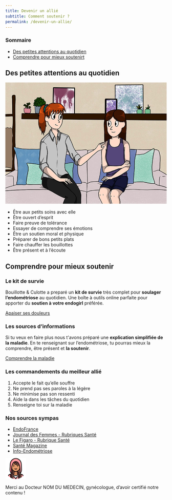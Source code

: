 ```yaml
---
title: Devenir un allié
subtitle: Comment soutenir ?
permalink: /devenir-un-allie/
---
```


<section class="sources section">
    <div class="container">
        <div class="row">
            <h3>Sommaire</h3>
            <ul class="d-flex flex-column justify-content-center mb-0">
                <li class="list-group-item mb-3 mb-lg-0"><a href="#sect1">Des petites attentions au quotidien</a></li>
                <li class="list-group-item mb-3 mb-lg-0"><a href="#sect2">Comprendre pour mieux soutenirt</a></li>
            </ul>
        </div>
    </div>
</section>

<section id="sect1" class="section">
    <div class="container">
        <h2 class="mb-56"><span>Des petites attentions au quotidien</span></h2>
        <div class="row mb-50 d-flex justify-content-between">
            <img class="col-lg-5" src="/assets/images/content/soutenir.jpg">
            <ul class="col-lg-5 liste_soutien d-flex flex-column justify-content-between">
                <li class="list-group-item my-3 my-lg-0">Être aux petits soins avec elle</li>
                <li class="list-group-item mb-3 mb-lg-0">Être ouvert d’esprit</li>
                <li class="list-group-item mb-3 mb-lg-0">Faire preuve de tolérance</li>
                <li class="list-group-item mb-3 mb-lg-0">Essayer de comprendre ses émotions</li>
                <li class="list-group-item mb-3 mb-lg-0">Être un soutien moral et physique</li>
                <li class="list-group-item mb-3 mb-lg-0">Préparer de bons petits plats</li>
                <li class="list-group-item mb-3 mb-lg-0">Faire chauffer les bouillottes</li>
                <li class="list-group-item "><span>Être présent et à l’écoute</span></li>
            </ul>
        </div>
    </div> 
</section>

<section id="sect2" class="section">
    <div class="container">
        <h2 class="mb-56"><span>Comprendre pour mieux soutenir</span></h2>
        <div class="row d-flex justify-content-between mb-72">
            <div class=" col-12 col-lg-5 d-flex justify-content-center align-items-start flex-column ">
                <h3>Le kit de survie</h3>
                <p class="card-text">Bouillotte & Culotte a preparé un <b>kit de survie</b> très complet pour <b>soulager l’endométriose</b> au quotidien. Une boîte à outils online parfaite pour apporter du <b>soutien à votre endogirl</b> préférée.</p>
                <a href="/apaiser-les-douleurs/" class="btn btn-primary">Apaiser ses douleurs</a>
            </div>
            <div class=" col-12 col-lg-5 d-flex justify-content-center align-items-start flex-column ">
                <h3>Les sources d’informations</h3>
                <p class="card-text">Si tu veux en faire plus nous t'avons préparé une <b>explication simplifiée de la maladie</b>. En te renseignant sur l’endométriose, tu pourras mieux la comprendre, être présent et <b>la soutenir</b>.</p>
                <a href="/comprendre-la-maladie/" class="btn btn-primary">Comprendre la maladie</a>
            </div>
        </div>
        <div class="row d-flex justify-content-between">
            <h3 > Les commandements du meilleur allié</h3>
            <ol class="d-flex flex-lg-row flex-column list-group list-group-numbered">
                <li class="p-3 list-group-item my-5 my-lg-0">Accepte le fait qu’elle souffre</li>
                <li class="p-3 list-group-item mb-5 mb-lg-0">Ne prend pas ses paroles à la légère</li>
                <li class="p-3 list-group-item mb-5 mb-lg-0">Ne minimise pas son ressenti</li>
                <li class="p-3 list-group-item mb-5 mb-lg-0">Aide la dans les tâches du quotidien</li>
                <li class="p-3 list-group-item">Renseigne toi sur la maladie</li>
            </ol>
        </div>
    </div>
</section>

<section class="sources section">
    <div class="container">
        <div class="row">
            <h3>Nos sources sympas</h3>
            <ul class="d-flex flex-column justify-content-lg-between flex-lg-row">
                <li><a href="https://www.endofrance.org/">EndoFrance</a></li>
                <li><a href="https://sante.journaldesfemmes.fr/">Journal des Femmes - Rubriques Santé</a></li>
                <li><a href="https://sante.lefigaro.fr/sante/maladie/endometriose/est-ce-que-cest-grave#:~:text=L'endom%C3%A9triose%20est%20une%20maladie,infertilit%C3%A9%20chez%20la%20femme%20jeune">Le Figaro - Rubrique Santé</a></li>
                <li><a href="https://www.santemagazine.fr/sante/maladies/maladies-gynecologiques/endometriose/10-choses-a-savoir-sur-lendometriose-172548">Santé Magazine</a></li>
                <li><a href="https://www.info-endometriose.fr/lendometriose-cest-quoi/quest-ce-que-lendometriose/">Info-Endométriose</a></li>
            </ul>
            <div class="d-flex align-items-center">
                <img src="/assets/images/le-petit-chaperon-rouge.png" alt="photo medecin" class="">
                <p class="my-0">Merci au Docteur NOM DU MEDECIN, gynécologue, d’avoir certifié notre contenu !</p>
            </div>
        </div>
    </div>
</section>